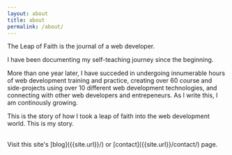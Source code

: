 ```yaml
---
layout: about
title: about
permalink: /about/
---
```


The Leap of Faith is the journal of a web developer.

I have been documenting my self-teaching journey since the beginning.

More than one year later, I have succeded in undergoing innumerable hours of web development training and practice, creating over 60 course and side-projects using over 10 different web development technologies, and connecting with other web developers and entrepeneurs. As I write this, I am continously growing.

This is the story of how I took a leap of faith into the web development world. This is my story.

<br/>
Visit this site's [blog]({{site.url}}/) or [contact]({{site.url}}/contact/) page.
